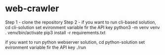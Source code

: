 # web-crawler

Step 1 - clone the repository 
Step 2 - if you want to run cli-based solution, 
  cd cli-solution 
  set evironment variable fir the API key
  python3 -m venv venv
  . venv/bin/activate
  pip3 install -r requirements.txt

  if you want to run python webserver solution, 
    cd python-solution
    set evironment variable fir the API key
    ./run
  
  
